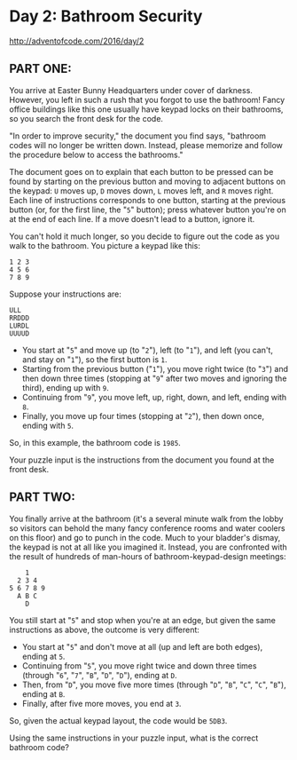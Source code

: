 # Day 2: Bathroom Security
http://adventofcode.com/2016/day/2

## PART ONE:
You arrive at Easter Bunny Headquarters under cover of darkness. However, you
left in such a rush that you forgot to use the bathroom! Fancy office
buildings like this one usually have keypad locks on their bathrooms, so you
search the front desk for the code.

"In order to improve security," the document you find says, "bathroom codes
will no longer be written down. Instead, please memorize and follow the
procedure below to access the bathrooms."

The document goes on to explain that each button to be pressed can be found by
starting on the previous button and moving to adjacent buttons on the keypad:
`U` moves up, `D` moves down, `L` moves left, and `R` moves right. Each line of
instructions corresponds to one button, starting at the previous button (or,
for the first line, the "`5`" button); press whatever button you're on at the
end of each line. If a move doesn't lead to a button, ignore it.

You can't hold it much longer, so you decide to figure out the code as you
walk to the bathroom. You picture a keypad like this:

    1 2 3
    4 5 6
    7 8 9

Suppose your instructions are:

    ULL
    RRDDD
    LURDL
    UUUUD

- You start at "`5`" and move up (to "`2`"), left (to "`1`"), and left (you can't,
  and stay on "`1`"), so the first button is `1`.
- Starting from the previous button ("`1`"), you move right twice (to "`3`") and
  then down three times (stopping at "`9`" after two moves and ignoring the
  third), ending up with `9`.
- Continuing from "`9`", you move left, up, right, down, and left, ending with
  `8`.
- Finally, you move up four times (stopping at "`2`"), then down once, ending
  with `5`.

So, in this example, the bathroom code is `1985`.

Your puzzle input is the instructions from the document you found at the front desk.

## PART TWO:
You finally arrive at the bathroom (it's a several minute walk from the lobby
so visitors can behold the many fancy conference rooms and water coolers on
this floor) and go to punch in the code. Much to your bladder's dismay, the
keypad is not at all like you imagined it. Instead, you are confronted with
the result of hundreds of man-hours of bathroom-keypad-design meetings:

        1
      2 3 4
    5 6 7 8 9
      A B C
        D

You still start at "`5`" and stop when you're at an edge, but given the same
instructions as above, the outcome is very different:

- You start at "`5`" and don't move at all (up and left are both edges), ending
  at `5`.
- Continuing from "`5`", you move right twice and down three times (through "`6`",
  "`7`", "`B`", "`D`", "`D`"), ending at `D`.
- Then, from "`D`", you move five more times (through "`D`", "`B`", "`C`", "`C`", "`B`"),
  ending at `B`.
- Finally, after five more moves, you end at `3`.

So, given the actual keypad layout, the code would be `5DB3`.

Using the same instructions in your puzzle input, what is the correct bathroom code?
